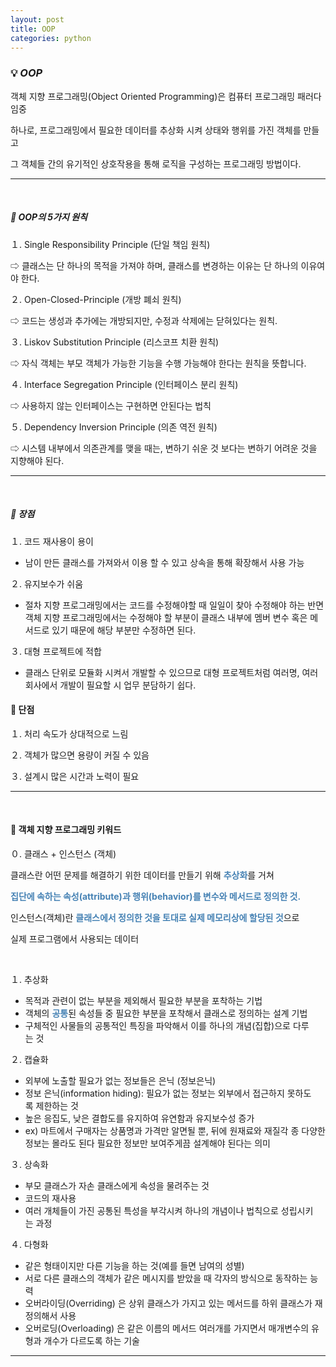 ```yaml
---
layout: post
title: OOP
categories: python
---
```


### 💡 ***OOP***

객체 지향 프로그래밍(Object Oriented Programming)은 컴퓨터 프로그래밍 패러다임중 

하나로, 프로그래밍에서 필요한 데이터를 추상화 시켜 상태와 행위를 가진 객체를 만들고

그 객체들 간의 유기적인 상호작용을 통해 로직을 구성하는 프로그래밍 방법이다.

---

<br>

##### 🔎 OOP의 5가지 원칙

１. Single Responsibility Principle (단일 책임 원칙)

⇨ 클래스는 단 하나의 목적을 가져야 하며, 클래스를 변경하는 이유는 단 하나의 이유여야 한다.

２. Open-Closed-Principle (개방 폐쇠 원칙)

⇨ 코드는 생성과 추가에는 개방되지만, 수정과 삭제에는 닫혀있다는 원칙.

３. Liskov Substitution Principle (리스코프 치환 원칙)

⇨ 자식 객체는 부모 객체가 가능한 기능을 수행 가능해야 한다는 원칙을 뜻합니다.

４. Interface Segregation Principle (인터페이스 분리 원칙)

⇨ 사용하지 않는 인터페이스는 구현하면 안된다는 법칙

５. Dependency Inversion Principle (의존 역전 원칙)

⇨ 시스템 내부에서 의존관계를 맺을 때는, 변하기 쉬운 것 보다는 변하기 어려운 것을 지향해야 된다.

---

<br>

##### 🔎 장점

１. 코드 재사용이 용이 

- 남이 만든 클래스를 가져와서 이용 할 수 있고 상속을 통해 확장해서 사용 가능

２. 유지보수가 쉬움

- 절차 지향 프로그래밍에서는 코드를 수정해야할 때 일일이 찾아 수정해야 하는 반면 
객체 지향 프로그래밍에서는 수정해야 할 부분이 클래스 내부에 멤버 변수 혹은 메서드로
있기 때문에 해당 부분만 수정하면 된다.

３. 대형 프로젝트에 적합

- 클래스 단위로 모듈화 시켜서 개발할 수 있으므로 대형 프로젝트처럼 여러명, 여러회사에서 
개발이 필요할 시 업무 분담하기 쉽다.

#### 🔎 단점

１. 처리 속도가 상대적으로 느림

２. 객체가 많으면 용량이 커질 수 있음

３. 설계시 많은 시간과 노력이 필요

---

<br>

#### 🔎 객체 지향 프로그래밍 키워드 

０. 클래스 + 인스턴스 (객체)

클래스란 어떤 문제를 해결하기 위한 데이터를 만들기 위해 <span style="color:#4682B4">**추상화**</span>를 거쳐

<span style="color:#4682B4">**집단에 속하는 속성(attribute)과 행위(behavior)를 변수와 메서드로 정의한 것.**</span>

인스턴스(객체)란 <span style="color:#4682B4">**클래스에서 정의한 것을 토대로 실제 메모리상에 할당된 것**</span>으로

실제 프로그램에서 사용되는 데이터

<br>

１. 추상화

- 목적과 관련이 없는 부분을 제외해서 필요한 부분을 포착하는 기법
- 객체의 <span style="color:#4682B4">**공통**</span>된 속성들 중 필요한 부분을 포착해서 클래스로 정의하는 설계 기법
- 구체적인 사물들의 공통적인 특징을 파악해서 이를 하나의 개념(집합)으로 다루는 것

２. 캡슐화

- 외부에 노출할 필요가 없는 정보들은 은닉 (정보은닉)
- 정보 은닉(information hiding): 필요가 없는 정보는 외부에서 접근하지 못하도록 제한하는 것
- 높은 응집도, 낮은 결합도를 유지하여 유연함과 유지보수성 증가
- ex) 마트에서 구매자는 상품명과 가격만 알면될 뿐, 뒤에 원재료와 재질각 종 다양한 정보는 몰라도 된다 필요한 정보만 보여주게끔 설계해야 된다는 의미

３. 상속화

- 부모 클래스가 자손 클래스에게 속성을 물려주는 것
- 코드의 재사용
- 여러 개체들이 가진 공통된 특성을 부각시켜 하나의 개념이나 법칙으로 성립시키는 과정

４. 다형화  

- 같은 형태이지만 다른 기능을 하는 것(예를 들면 남여의 성별)
- 서로 다른 클래스의 객체가 같은 메시지를 받았을 때 각자의 방식으로 동작하는 능력
- 오버라이딩(Overriding) 은 상위 클래스가 가지고 있는 메서드를 하위 클래스가 재정의해서 사용
- 오버로딩(Overloading) 은 같은 이름의 메서드 여러개를 가지면서 매개변수의 유형과 개수가 다르도록 하는 기술

---